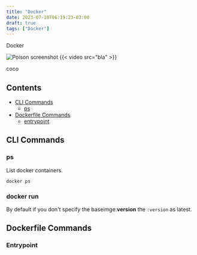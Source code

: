```yaml
---
title: "Docker"
date: 2023-07-10T06:19:23-03:00
draft: true
tags: ["Docker"]
---
```


Docker

![Poison screenshot](/foo.png)
{{< video src="bla" >}}

coco
## Contents

- [CLI Commands](#cli-commands)
  - [ps](#ps)
- [Dockerfile Commands](#dockerfile-commands)
  - [entrypoint](#entrypoint)


## CLI Commands

### ps

List docker containers.
```shell
docker ps
```

### docker run

By default if you don't specify the baseimge:**version** the `:version` as latest.


## Dockerfile Commands

### Entrypoint

